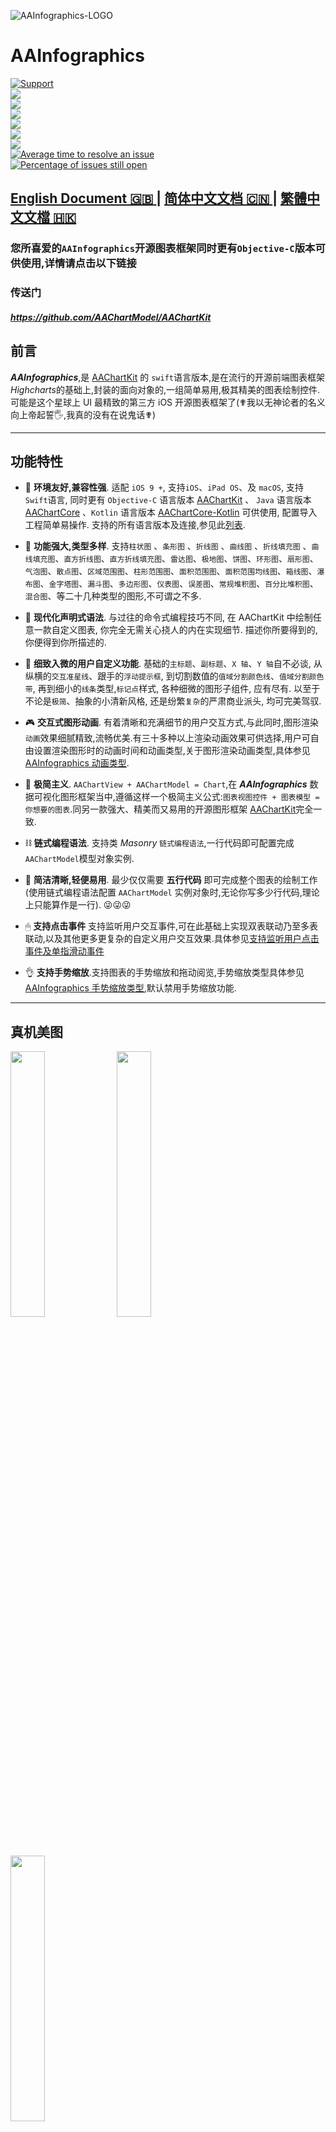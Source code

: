   ![AAInfographics-LOGO]( https://raw.githubusercontent.com/AAChartModel/Gallery/master/AAInfographics/AAInfographics-Logo.png)
# AAInfographics

 
[![Support](https://img.shields.io/badge/support-iOS%208%2B%20-blue.svg?style=flat)](https://www.apple.com/nl/ios/) </br>
[![](https://img.shields.io/badge/license-MIT-brightgreen.svg)](https://github.com/AAChartModel/AAChartKit-Swift/blob/master/LICENSE)</br>
[![](https://img.shields.io/badge/language-Swift-green.svg)](https://github.com/AAChartModel/AAChartKit-Swift) </br>
[![](https://img.shields.io/badge/support-Animation-yellow.svg)](https://github.com/AAChartModel/AAChartKit-Swift/blob/master/CHINESE-README.md#当前已支持的图表渲染动画类型有三十种以上说明如下)</br>
[![](https://img.shields.io/badge/support-OC-orange.svg)](https://github.com/AAChartModel/AAChartKit)</br>
[![](https://jaywcjlove.github.io/sb/lang/chinese.svg)](https://github.com/AAChartModel/AAChartKit-Swift/blob/master/CHINESE-README.md)</br>
[![](https://jaywcjlove.github.io/sb/lang/english.svg)](https://github.com/AAChartModel/AAChartKit-Swift)</br>
[![Average time to resolve an issue](http://isitmaintained.com/badge/resolution/AAChartModel/AAChartKit-Swift.svg)](http://isitmaintained.com/project/AAChartModel/AAChartKit-Swift "Average time to resolve an issue")</br>
[![Percentage of issues still open](http://isitmaintained.com/badge/open/AAChartModel/AAChartKit-Swift.svg)](http://isitmaintained.com/project/AAChartModel/AAChartKit-Swift "Percentage of issues still open")


## [ **English Document 🇬🇧** ](https://github.com/AAChartModel/AAChartKit-Swift)  |  [ **简体中文文档 🇨🇳** ](https://github.com/AAChartModel/AAChartKit-Swift/blob/master/CHINESE-README.md)| [ **繁體中文文檔 🇭🇰** ](https://github.com/AAChartModel/AAChartKit-Swift/blob/master/TRADITIONAL-CHINESE-README.md)

### 您所喜爱的`AAInfographics`开源图表框架同时更有`Objective-C`版本可供使用,详情请点击以下链接
### 传送门
#### *https://github.com/AAChartModel/AAChartKit*

## 前言

 ***AAInfographics***,是 [AAChartKit](https://github.com/AAChartModel/AAChartKit) 的 `swift`语言版本,是在流行的开源前端图表框架*Highcharts*的基础上,封装的面向对象的,一组简单易用,极其精美的图表绘制控件.可能是这个星球上 UI 最精致的第三方 iOS 开源图表框架了(✟我以无神论者的名义向上帝起誓🖐,我真的没有在说鬼话✟)

***
## 功能特性

* 🎂        **环境友好,兼容性强**. 适配 `iOS 9 +`, 支持`iOS`、`iPad OS`、及 `macOS`,  支持 `Swift`语言, 同时更有 `Objective-C` 语言版本 [AAChartKit](https://github.com/AAChartModel/AAChartKit) 、 `Java` 语言版本 [AAChartCore](https://github.com/AAChartModel/AAChartCore) 、`Kotlin` 语言版本 [AAChartCore-Kotlin](https://github.com/AAChartModel/AAChartCore-Kotlin) 可供使用, 配置导入工程简单易操作. 支持的所有语言版本及连接,参见此[列表](#源代码).

* 🚀        **功能强大,类型多样**. 支持`柱状图` 、`条形图` 、`折线图` 、`曲线图` 、`折线填充图` 、`曲线填充图`、`直方折线图`、`直方折线填充图`、`雷达图`、`极地图`、`饼图`、`环形图`、`扇形图`、`气泡图`、`散点图`、`区域范围图`、`柱形范围图`、`面积范围图`、`面积范围均线图`、`箱线图`、`瀑布图`、`金字塔图`、`漏斗图`、`多边形图`、`仪表图`、`误差图`、`常规堆积图`、`百分比堆积图`、`混合图`、等二十几种类型的图形,不可谓之不多.

* 📝        **现代化声明式语法**. 与过往的命令式编程技巧不同, 在 AAChartKit 中绘制任意一款自定义图表, 你完全无需关心挠人的内在实现细节. 描述你所要得到的, 你便得到你所描述的.

* 🔬        **细致入微的用户自定义功能**. 基础的`主标题`、`副标题`、`X 轴`、`Y 轴`自不必谈, 从纵横的`交互准星线`、跟手的`浮动提示框`, 到切割数值的`值域分割颜色线`、`值域分割颜色带`, 再到细小的`线条`类型,`标记点`样式,  各种细微的图形子组件, 应有尽有. 以至于不论是`极简`、抽象的小清新风格, 还是纷繁`复杂`的严肃商业派头, 均可完美驾驭.

* 🎮        **交互式图形动画**. 有着清晰和充满细节的用户交互方式,与此同时,图形渲染`动画`效果细腻精致,流畅优美.有三十多种以上渲染动画效果可供选择,用户可自由设置渲染图形时的动画时间和动画类型,关于图形渲染动画类型,具体参见[ AAInfographics 动画类型](#当前已支持的图表渲染动画类型有三十种以上).

* 🦋        **极简主义**. `AAChartView + AAChartModel = Chart`,在 ***AAInfographics*** 数据可视化图形框架当中,遵循这样一个极简主义公式:`图表视图控件 + 图表模型 = 你想要的图表`.同另一款强大、精美而又易用的开源图形框架 [AAChartKit](https://github.com/AAChartModel/AAChartKit)完全一致.

* ⛓        **链式编程语法**. 支持类 *Masonry* `链式编程语法`,一行代码即可配置完成 `AAChartModel`模型对象实例.

* 🎈        **简洁清晰,轻便易用**. 最少仅仅需要 **五行代码** 即可完成整个图表的绘制工作(使用链式编程语法配置 `AAChartModel` 实例对象时,无论你写多少行代码,理论上只能算作是一行). 😜😜😜

* 🖱        **支持点击事件** 支持监听用户交互事件,可在此基础上实现双表联动乃至多表联动,以及其他更多更复杂的自定义用户交互效果.具体参见[支持监听用户点击事件及单指滑动事件](#支持监听用户点击事件及单指滑动事件)

* 👌        **支持手势缩放**.支持图表的手势缩放和拖动阅览,手势缩放类型具体参见[ AAInfographics 手势缩放类型](#当前已支持的图表手势缩放类型共有三种说明如下),默认禁用手势缩放功能.

***





## 真机美图

<div>
<img src='https://raw.githubusercontent.com/AAChartModel/loadHtmlCssJsDemo-master/master/AAChartKit/BeautyAppreciation/ColumnChart.png' width="33%">
<img src='https://raw.githubusercontent.com/AAChartModel/loadHtmlCssJsDemo-master/master/AAChartKit/BeautyAppreciation/BarChart.png' width="33%">
<img src='https://raw.githubusercontent.com/AAChartModel/loadHtmlCssJsDemo-master/master/AAChartKit/BeautyAppreciation/AreaChart.png' width="33%">
</div>

<div>
<img src='https://raw.githubusercontent.com/AAChartModel/loadHtmlCssJsDemo-master/master/AAChartKit/BeautyAppreciation/LineChart.png' width="33%">
<img src='https://raw.githubusercontent.com/AAChartModel/loadHtmlCssJsDemo-master/master/AAChartKit/BeautyAppreciation/StepAreaChart.png' width="33%">
<img src='https://raw.githubusercontent.com/AAChartModel/loadHtmlCssJsDemo-master/master/AAChartKit/BeautyAppreciation/StepLineChart.png' width="33%">
</div>

<div>
<img src='https://raw.githubusercontent.com/AAChartModel/Gallery/master/AAChartKit/splineChart.png' width="33%">
<img src='https://raw.githubusercontent.com/AAChartModel/Gallery/master/AAChartKit/areasplineChart.png' width="33%">
<img src='https://raw.githubusercontent.com/AAChartModel/Gallery/master/AAChartKit/percentStackingAreasplineChart.png' width="33%">
</div>

<div>
<img src='https://raw.githubusercontent.com/AAChartModel/Gallery/master/AAInfographics/BubbleChart.png' width="33%">
<img src='https://raw.githubusercontent.com/AAChartModel/Gallery/master/AAInfographics/ArearangeAverageValueChart.png' width="33%">
<img src='https://raw.githubusercontent.com/AAChartModel/Gallery/master/AAInfographics/ColumnMixedLineChart.png' width="33%">
</div>

<div>
<img src='https://raw.githubusercontent.com/AAChartModel/Gallery/master/AAChartKit/scatterChart.png' width="33%">
<img src='https://raw.githubusercontent.com/AAChartModel/Gallery/master/AAChartKit/boxplotChart.png' width="33%">
<img src='https://raw.githubusercontent.com/AAChartModel/Gallery/master/AAChartKit/MirrorColumnChart.png' width="33%">
</div>


## 安装

### 使用 CocoaPods (推荐)

1. 添加 
```ruby
pod 'AAInfographics', :git => 'https://github.com/AAChartModel/AAChartKit-Swift.git'

```
 到你的 **Podfile** 文件当中.
 
2. 在终端中运行命令 `pod install` or `pod update`.
3. 导入头文件  `AAInfographics`.

### 手动安装

1. 下载 Demo  `AAInfographicsDemo`
2. 将 Demo 中的名为`AAInfographics` 的文件夹拖入至你的项目之中.


## 使用方法

1. 创建视图*AAChartView*
```swift
        let chartViewWidth  = self.view.frame.size.width
        let chartViewHeight = self.view.frame.size.height
        aaChartView = AAChartView()
        aaChartView?.frame = CGRect(x:0,y:0,width:chartViewWidth,height:chartViewHeight)
        // 设置 aaChartView 的内容高度(content height)
        // aaChartView?.contentHeight = self.view.frame.size.height
        self.view.addSubview(aaChartView!)
 ```
2. 配置视图模型*AAChartModel*

* 链式编程的方式配置 *AAChartModel* 模型对象属性
```swift
    let chartModel = AAChartModel()
            .chartType(.area)//图表类型
            .title("城市天气变化")//图表主标题
            .subtitle("2020年09月18日")//图表副标题
            .inverted(false)//是否翻转图形
            .yAxisTitle("摄氏度")// Y 轴标题
            .legendEnabled(true)//是否启用图表的图例(图表底部的可点击的小圆点)
            .tooltipValueSuffix("摄氏度")//浮动提示框单位后缀
            .categories(["Jan", "Feb", "Mar", "Apr", "May", "Jun",
                         "Jul", "Aug", "Sep", "Oct", "Nov", "Dec"])
            .colorsTheme(["#fe117c","#ffc069","#06caf4","#7dffc0"])//主题颜色数组
            .series([
                AASeriesElement()
                    .name("东京")
                    .data([7.0, 6.9, 9.5, 14.5, 18.2, 21.5, 25.2, 26.5, 23.3, 18.3, 13.9, 9.6]),
                AASeriesElement()
                    .name("纽约")
                    .data([0.2, 0.8, 5.7, 11.3, 17.0, 22.0, 24.8, 24.1, 20.1, 14.1, 8.6, 2.5]),
                AASeriesElement()
                    .name("柏林")
                    .data([0.9, 0.6, 3.5, 8.4, 13.5, 17.0, 18.6, 17.9, 14.3, 9.0, 3.9, 1.0]),
                AASeriesElement()
                    .name("伦敦")
                    .data([3.9, 4.2, 5.7, 8.5, 11.9, 15.2, 17.0, 16.6, 14.2, 10.3, 6.6, 4.8]),
                    ])
```

3.  绘制图形(创建 AAChartView 实例对象后,首次绘制图形调用此方法)

```swift
    /*图表视图对象调用图表模型对象,绘制最终图形*/
    aaChartView?.aa_drawChartWithChartModel(aaChartModel)
```

🎉🎉🎉  好了,至此,有关于绘制图形的任务,一切皆已经搞定!!! 你将得到你想要的任意图形!!! 🌈🌈🌈

### 更新图形内容
如果你需要更新图表内容,你应该阅读以下内容,根据你的实际需要,选择调用适合你的函数

* 仅仅刷新图形的`series`数据内容(首次绘制图形完成之后,后续刷新图表数据均建议调用此方法)

```swift
    /*仅仅更新了图表的series数组数据,不改动图表的其他内容*/
    aaChartView?.aa_onlyRefreshTheChartDataWithChartModelSeries(chartModelSeriesArray)
```

*   刷新图形除数据属性 `series` 以外的其他属性(首次绘制图形完成之后,后续刷新图表的属性均建议调用此方法 注意:仅仅刷新图形数据,则建议使用上面的👆`aa_onlyRefreshTheChartDataWithChartModelSeries`方法)

```swift
    /*更新 AAChartModel 整体内容(如修改了图表的类型,将 column chart 改为 area chart)之后,刷新图表*/
    aaChartView?.aa_refreshChartWholeContentWithChartModel(aaChartModel)
```


##  **AAChartModel**一些重要属性经过配置之后的图形示例如下

- ### line chart - 折线图

![line chart](https://raw.githubusercontent.com/AAChartModel/loadHtmlCssJsDemo-master/master/AAInfographics/LineChart.png)

- ### column chart - 柱形图

![IMG_1873.JPG](https://raw.githubusercontent.com/AAChartModel/loadHtmlCssJsDemo-master/master/AAInfographics/ColumnChart.png)

- ### bar chart - 条形图

![bar chart](https://raw.githubusercontent.com/AAChartModel/loadHtmlCssJsDemo-master/master/AAInfographics/BarChart.png)

- ### special area chart one - 常规折线区域填充图

![IMG_1869.JPG](https://raw.githubusercontent.com/AAChartModel/loadHtmlCssJsDemo-master/master/IMG_1482.JPG)

- ### special area chart two - 带有负数的区域填充图

![IMG_1871.JPG](https://raw.githubusercontent.com/AAChartModel/loadHtmlCssJsDemo-master/master/AAInfographics/AreaChartOne.png))

- ### special area chart three - 堆积效果的区域填充图

![IMG_1863.JPG](https://raw.githubusercontent.com/AAChartModel/loadHtmlCssJsDemo-master/master/AAInfographics/AreaChartTwo.png)

- ### polar chart - 极地图

![polar chart](https://raw.githubusercontent.com/AAChartModel/loadHtmlCssJsDemo-master/master/AAInfographics/PolarChart.png)

- ### radar chart - 雷达图

![radar chart](https://raw.githubusercontent.com/AAChartModel/loadHtmlCssJsDemo-master/master/AAInfographics/RadarChart.png)

- ### pie chart - 扇形图

![pie chart](https://raw.githubusercontent.com/AAChartModel/loadHtmlCssJsDemo-master/master/AAInfographics/PieChart.png)

- ### bubble chart - 气泡图

![bubble chart](https://raw.githubusercontent.com/AAChartModel/loadHtmlCssJsDemo-master/master/AAInfographics/BubbleChart.png)

- ### scatter chart - 散点图

![scatter chart](https://raw.githubusercontent.com/AAChartModel/loadHtmlCssJsDemo-master/master/AAInfographics/ScatterChart.png)

- ### arearange chart - 区域范围图

![arearange chart](https://raw.githubusercontent.com/AAChartModel/loadHtmlCssJsDemo-master/master/AAInfographics/ArearangeChart.png)

- ### step area chart - 直方折线填充图

![step area chart](https://raw.githubusercontent.com/AAChartModel/loadHtmlCssJsDemo-master/master/AAInfographics/StepAreaChart.png)

- ### mixed chart - 混合图形

![mixed chart](https://raw.githubusercontent.com/AAChartModel/loadHtmlCssJsDemo-master/master/AAInfographics/MixedChart.png)


### 更多图形效果
注意:如下的这幅`DEMO演示图`为大小*6M*左右的`GIF动态图`,如未显示动态效果则说明图片资源未全部加载。请耐心等待至图片资源内容完全加载结束后，即可最终观赏更多的项目的动态演示效果.

![AAChartKit-Live](https://raw.githubusercontent.com/AAChartModel/Gallery/master/AAChartKit/AAChartKit-Live.gif)


## 特别说明

### 支持监听用户点击事件及单指滑动事件

  可通过给 AAChartView 实例对象设置代理方法,来实现监听用户的点击事件和单指滑动事件
 ```swift
  //设置 AAChartView 事件代理
  aaChartView!.delegate = self as AAChartViewDelegate
  //设置 AAChartModel 支持触摸事件
  aaChartModel = aaChartModel!.touchEventEnabled(true)

  //实现对 AAChartView 事件代理的监听
extension CommonChartVC: AAChartViewDelegate {
    open func aaChartView(_ aaChartView: AAChartView, moveOverEventMessage: AAMoveOverEventMessageModel) {
        print("🔥selected point series element name: \(moveOverEventMessage.name ?? "")")
    }
}
  ```

  在监听用户交互事件时,获取的事件信息`AAMoveOverEventMessageModel`共包含以下内容
  ```swift
public class AAMoveOverEventMessageModel: NSObject {
    public var name: String?
    public var x: Float?
    public var y: Float?
    public var category: String?
    public var offset: [String: Any]?
    public var index: Int?
}
  ```
  
  监听用户点击事件可实现多种多样的自定义功能. 例如可通过用户点击事件回调来实现**双表联动**, 示例效果如下
  
  ![doubleChartsLinkage](https://raw.githubusercontent.com/AAChartModel/Gallery/master/AAChartKit/doubleChartsLinkage.gif)



### 支持通过`JavaScript` 函数来自定义 `AATooltip`视图显示效果
有时系统默认的 tooltip 浮动提示框的显示效果无法满足使用者的特殊自定义要求,此时可以通过添加 AATooltip 的 `headerFormat`、`footerFormat` 和 `pointFormat` 的字符串属性的`HTML`文本内容,来自定义浮动提示框的显示内容,此三者可以胜任绝大数情况下的自定义浮动提示框 AATooltip 的任务.

如仍旧不能满足需求,更可以通过 AATooltip 的 `formatter` 函数来实现视图的特殊定制化 例如,如下配置 AATooltip 实例对象属性
```swift
        //custom tooltip style
        let aaTooltip = AATooltip()
            .useHTML(true)
            .formatter("""
function () {
        return ' 🌕 🌖 🌗 🌘 🌑 🌒 🌓 🌔 <br/> '
        + ' Support JavaScript Function Just Right Now !!! <br/> '
        + ' The Gold Price For <b>2020 '
        +  this.x
        + ' </b> Is <b> '
        +  this.y
        + ' </b> Dollars ';
        }
""")
            .valueDecimals(2)//设置取值精确到小数点后几位//设置取值精确到小数点后几位
            .backgroundColor("#000000")
            .borderColor("#000000")
            .style(
                AAStyle()
                    .color("#FFD700")
                    .fontSize(12)
                    )
          
```
即可完成图表的浮动提示框的特殊定制化.得到的自定义浮动提示框的视觉效果图如下👇
![Custom Tooltip Style](https://user-images.githubusercontent.com/16357599/56589690-543c5880-6618-11e9-9d18-6bc0fe2fa53f.png)

### 支持添加值域分割功能⚔

* 添加值域分割颜色带 `plotBands 🎀`
![plotBandsChart](https://raw.githubusercontent.com/AAChartModel/Gallery/master/AAChartKit/plotBandsChart.png)


* 添加值域分割颜色线 `plotLines 🧶`
![plotLinesChart](https://raw.githubusercontent.com/AAChartModel/Gallery/master/AAChartKit/plotLinesChart.png)


* 添加值域分割数据列分区 `zones 🧱`
![plotLinesChart](https://raw.githubusercontent.com/AAChartModel/Gallery/master/AAChartKit/seriesZonesChart.png)

### 支持图表数据的动态滚动刷新

<div  >
   <img src='https://raw.githubusercontent.com/AAChartModel/Gallery/master/AAChartKit/scrollingUpdateColumnChart.gif' >
   <img src='https://raw.githubusercontent.com/AAChartModel/Gallery/master/AAChartKit/scrollingUpdateLineChart.gif' >
   <img src='https://raw.githubusercontent.com/AAChartModel/Gallery/master/AAChartKit/scrollingUpdateStepAreaChart.gif' >
</div>

### 支持图表数据的动态排序

<div  >
   <img src='https://raw.githubusercontent.com/AAChartModel/Gallery/master/AAChartKit/DataSortingColumnChart.gif' >
   <img src='https://raw.githubusercontent.com/AAChartModel/Gallery/master/AAChartKit/DataSortingScatterChart.gif' >
   <img src='https://raw.githubusercontent.com/AAChartModel/Gallery/master/AAChartKit/DataSortingBarChart.gif' >
</div>



### 当前已支持的图表类型有十种以上,说明如下

```swift
enum AAChartType: String {
    case column          = "column"          //柱形图
    case bar             = "bar"             //条形图
    case area            = "area"            //折线区域填充图
    case areaspline      = "areaspline"      //曲线区域填充图
    case line            = "line"            //折线图
    case spline          = "spline"          //曲线图
    case scatter         = "scatter"         //散点图
    case pie             = "pie"             //扇形图
    case bubble          = "bubble"          //气泡图
    case pyramid         = "pyramid"         //金字塔图
    case funnel          = "funnel"          //漏斗图
    case columnrange     = "columnrange"     //柱形范围图
    case arearange       = "arearange"       //折线区域范围图
    case areasplinerange = "areasplinerange" //曲线区域范围图
    case boxplot         = "boxplot"         //箱线图
    case waterfall       = "waterfall"       //瀑布图
    case polygon         = "polygon"         //多边形图
}
```

### 当前已支持的图表手势缩放类型共有三种,说明如下

```swift
enum AAChartZoomType: String {
    case none = "none"   //禁用图表手势缩放功能(默认禁用手势缩放)
    case x    = "x"      //支持图表 X 轴横向缩放
    case y    = "y"      //支持图表 Y 轴纵向缩放
    case xy   = "xy"     //支持图表等比例缩放
}
```

NOTE:例如,设置了`AAChartModel`的缩放属性`zoomType`为`AAChartZoomType.X`,并且将图表进行了手势放大之后,这时候如果想要左右滑动图表,可以使用 **双指点按** 屏幕中的`AAChartView`视图区域进行 **左右拖动** 即可.同时屏幕的右上角会自动出现一个标题为 **"恢复缩放"** 的按钮,点击恢复缩放,图表大小和位置将会回归到原初的样式.

### 当前已支持的图表渲染动画类型有三十种以上

以下是**AAInfographics**其中十种图表渲染动画类型

| Back      | Bounce    | Circ      | Cubic     | Elastic   |
|:---------:|:---------:|:---------:|:---------:|:---------:|
| ![][1]    | ![][2]    | ![][3]    | ![][4]    | ![][5]    |


| Expo      | Quad      | Quart     | Quint     | Sine      |
|:---------:|:---------:|:---------:|:---------:|:---------:|
| ![][6]    | ![][7]    | ![][8]    | ![][9]    | ![][10]   |


## 关于`AAChartModel` 属性说明

* ### AAChartModel 主要属性说明

属性名称 | 属性类型 | 描述 | 取值范围 | 
------------ | ------------- | ------------- | ------------- |
title | String | 图表主标题 | 任意有效的字符串 | 
subtitle | String |图表副标题  | 任意有效的字符串 |
chartType | AAChartType |  图表类型,可以为`AAChartType`枚举字符串当中指定的任意有效类型.其中有支持`柱状图` 、`条形图` 、`折线图` 、`曲线图` 、`折线填充图` 、`曲线填充图`、`雷达图`、`扇形图`、`气泡图`、`散点图`、`金字塔图`、`漏斗图`、`区域范围图`、`柱形范围图`等多种图形  | .column,  .bar,  .area,  .areaSpline,  .line,  .spline,  .pie,  .bubble,  .scatter,  .pyramid,  .funnel,  .areaRange,  .columnRange |  
stacking| AAChartStackingType | 是否将图表每个数据列的值叠加在一起。 默认的值为`.none`， 即禁用堆叠样式效果.另有常规堆叠样式和百分比堆叠样式可供选择 | .none,  .normal,  .percent | 
symbol | AAChartSymbolType | 预定义的图表曲线连接点的样式类型.其可供选择的值有`圆`、`正方形`、`钻石`、`常规三角形`和`倒三角形`,默认为混合样式 | .circle,  .square,  .diamond,  .triangle,  .triangleDown | 

* ### AAChartModel 所有属性列表说明
```swift
public var animationType: AAChartAnimationType?        //动画类型
public var animationDuration: Int?                     //动画时间
public var title: String?                              //标题内容
public var titleFontColor: String?                     //标题字体颜色
public var titleFontSize: Float?                       //标题字体大小
public var titleFontWeight: AAChartFontWeightType?     //标题字体粗细
public var subtitle: String?                           //副标题内容
public var subtitleAlign: AAChartAlignType?            //副标题文本水平对齐方式
public var subtitleFontColor: String?                  //副标题字体颜色
public var subtitleFontSize: Float?                    //副标题字体大小
public var subtitleFontWeight: AAChartFontWeightType?  //副标题字体粗细
public var axesTextColor: String?                      //x 轴和 y 轴文字颜色
public var chartType: AAChartType?                     //图表类型
public var stacking: AAChartStackingType?              //堆积样式
public var markerSymbol: AAChartSymbolType?            //折线曲线连接点的类型："circle", "square", "diamond", "triangle","triangle-down"，默认是"circle"
public var markerSymbolStyle: AAChartSymbolStyleType?  //折线或者曲线的连接点是否为空心的
public var zoomType: AAChartZoomType?                  //缩放类型 AAChartZoomTypeX表示可沿着 x 轴进行手势缩放
public var inverted: Bool?                             //x 轴是否翻转(垂直)
public var xAxisReversed: Bool?                        //x 轴翻转
public var yAxisReversed: Bool?                        //y 轴翻转
public var polar: Bool?                                //是否极化图形(变为雷达图)
public var margin: [Float]?                            //图表外边缘和绘图区域之间的边距. 数组中的数字分别表示顶部，右侧，底部和左侧
public var dataLabelsEnabled: Bool?                    //数据标签是否显示
public var dataLabelsFontColor: String?                //数据标签的字体颜色
public var dataLabelsFontSize: Float?                  //数据标签的字体大小
public var dataLabelsFontWeight: AAChartFontWeightType?//数据标签的字体粗细
public var xAxisLabelsEnabled: Bool?                   //x 轴是否显示数据
public var categories: [String]?                       //x 轴是否显示数据
public var xAxisGridLineWidth: Float?                  //x 轴网格线的宽度
public var xAxisVisible: Bool?                         //x 轴是否显示
public var xAxisTickInterval: Int?                     //x 轴刻度线间隔
public var yAxisVisible: Bool?                         //y 轴是否显示
public var yAxisLabelsEnabled: Bool?                   //y 轴是否显示数据
public var yAxisTitle: String?                         //y 轴标题
public var yAxisLineWidth: Float?                      //y 轴轴线的宽度
public var yAxisMin: Float?                            //y 轴起始位置的最小值
public var yAxisMax: Float?                            //y 轴结束位置的最大值
public var yAxisAllowDecimals: Bool?                   //y 轴是否允许小数
public var yAxisGridLineWidth: Float?                  //y 轴网格线的宽度
public var tooltipEnabled: Bool?                       //是否显示浮动提示框(默认显示)
public var tooltipValueSuffix: String?                 //浮动提示框单位后缀
public var tooltipCrosshairs: Bool?                    //是否显示准星线(默认显示)
public var colorsTheme: [Any]?                         //图表主题颜色数组
public var series: [AASeriesElement]?                  //图表的数据数组
public var legendEnabled: Bool?                        //是否显示图例
public var backgroundColor: Any?                       //图表背景色
public var borderRadius: Int?                          //柱状图长条图头部圆角半径(可用于设置头部的形状,仅对条形图,柱状图有效)
public var markerRadius: Int?                          //折线连接点的半径长度
public var touchEventEnabled: Bool?                    //是否支持触摸事件回调
```

## 作者

![](https://avatars1.githubusercontent.com/u/16357599?s=40&v=4)An An
```java

                       _oo0oo_
                      o8888888o
                      88" . "88
                      (| -_- |)
                      0\  =  /0
                    ___/`---'\___
                  .' \\|     |// '.
                 / \\|||  :  |||// \
                / _||||| -:- |||||- \
               |   | \\\  -  /// |   |
               | \_|  ''\---/''  |_/ |
               \  .-\__  '-'  ___/-. /
             ___'. .'  /--.--\  `. .'___
          ."" '<  `.___\_<|>_/___.' >' "".
         | | :  `- \`.;`\ _ /`;.`/ - ` : | |
         \  \ `_.   \_ __\ /__ _/   .-` /  /
     =====`-.____`.___ \_____/___.-`___.-'=====
                       `=---='
*******************************************************
     ¥¥¥¥¥¥¥¥¥¥¥¥¥¥¥¥¥¥¥¥¥¥¥¥¥¥¥¥¥¥¥¥¥¥¥¥¥¥¥¥¥¥¥
         €€€€€€€€€€€€€€€€€€€€€€€€€€€€€€€€€€
               $$$$$$$$$$$$$$$$$$$$$$$  
                   BUDDHA_BLESS_YOU       
                      AWAY_FROM
                         BUG

```

## 源代码⛓
语言版本 |  项目名称 | 适用平台| 源代码链接|
------------ | ------------- | ------------- | ------------- |
Swift | AAInfographics |  iOS |https://github.com/AAChartModel/AAChartKit-Swift |
Objective C | AAChartKit | iOS | https://github.com/AAChartModel/AAChartKit |
Kotlin | AAInfographics | Android | https://github.com/AAChartModel/AAChartCore-Kotlin |
Java | AAChartCore | Android | https://github.com/AAChartModel/AAChartCore |

## 许可证

![](https://upload.wikimedia.org/wikipedia/commons/thumb/f/f8/License_icon-mit-88x31-2.svg/128px-License_icon-mit-88x31-2.svg.png)

本项目 `AAInfographics`使用 MIT许可证,详情请点击[MIT LICENSE](https://github.com/AAChartModel/AAChartKit-Swift/blob/master/LICENSE)

## 联系方式

-------------------------------------------------------------------------------
*  🌕 🌖 🌗 🌘     暖心提示   🌑 🌒 🌓 🌔
*
* 如果有任何使用上的问题,随时欢迎您在 GitHub 上向我提 issue.
* GitHub Issues : https://github.com/AAChartModel/AAChartKit-Swift/issues
-------------------------------------------------------------------------------
*  如果您想参与到此项目的开源活动中来,也同样随时欢迎您联系我
* GitHub        : https://github.com/AAChartModel
* StackOverflow : https://stackoverflow.com/users/7842508/codeforu
* JianShu       : http://www.jianshu.com/u/f1e6753d4254
* SegmentFault  : https://segmentfault.com/u/huanghunbieguan
-------------------------------------------------------------------------------

## 待办清单

- [x] 支持图形加载完成后用户添加代理事件
- [x] 支持图形动态刷新全局内容
- [x] 支持图形动态刷新纯数据`(series)`内容
- [x] 支持色彩图层渐变效果
- [x] 支持3D图形效果,仅对`柱状图`、`条形图`、`扇形图`、`散点图`、`气泡图`等部分图形有效
- [x] 支持横屏(全屏)效果
- [x] 支持自由设置图形渲染动画
- [x] 支持用户自由配置`AAOptions`模型对象属性
- [x] 支持图形堆叠
- [x] 支持图形坐标轴反转
- [x] 支持渲染散点图
- [x] 支持渲染柱形范围图
- [x] 支持渲染面积范围图
- [x] 支持渲染面积范围均线图
- [x] 支持渲染极地图
- [x] 支持渲染折线直方图
- [x] 支持渲染折线直方填充图
- [x] 支持渲染矩形树状层级关系图
- [x] 支持渲染活动刻度仪表图
- [x] 支持为图形添加点击事件回调
- [x] 支持图形实时刷新纯数据并动态滚动
- [ ] 支持已渲染图形生成图片文件
- [ ] 支持生成图片文件保存至系统相册


[1]:  https://raw.githubusercontent.com/adad184/MMTweenAnimation/master/Images/1.gif
[2]:  https://raw.githubusercontent.com/adad184/MMTweenAnimation/master/Images/2.gif
[3]:  https://raw.githubusercontent.com/adad184/MMTweenAnimation/master/Images/3.gif
[4]:  https://raw.githubusercontent.com/adad184/MMTweenAnimation/master/Images/4.gif
[5]:  https://raw.githubusercontent.com/adad184/MMTweenAnimation/master/Images/5.gif
[6]:  https://raw.githubusercontent.com/adad184/MMTweenAnimation/master/Images/6.gif
[7]:  https://raw.githubusercontent.com/adad184/MMTweenAnimation/master/Images/7.gif
[8]:  https://raw.githubusercontent.com/adad184/MMTweenAnimation/master/Images/8.gif
[9]:  https://raw.githubusercontent.com/adad184/MMTweenAnimation/master/Images/9.gif
[10]: https://raw.githubusercontent.com/adad184/MMTweenAnimation/master/Images/10.gif
